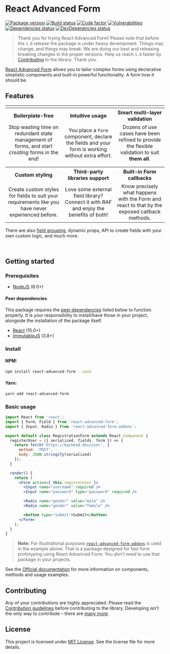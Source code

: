 # React Advanced Form

[![Package version](https://img.shields.io/npm/v/react-advanced-form.svg)](https://www.npmjs.com/package/react-advanced-form) [![Build status](https://img.shields.io/circleci/project/github/kettanaito/react-advanced-form/master.svg)](https://circleci.com/gh/kettanaito/react-advanced-form) [![Code factor](https://www.codefactor.io/repository/github/kettanaito/react-advanced-form/badge)](https://www.codefactor.io/repository/github/kettanaito/react-advanced-form) [![Vulnerabilities](https://snyk.io/test/github/kettanaito/react-advanced-form/badge.svg)](https://snyk.io/test/github/kettanaito/react-advanced-form) [![Dependencies status](https://img.shields.io/david/kettanaito/react-advanced-form.svg)](https://david-dm.org/kettanaito/react-advanced-form) [![DevDepenencies status](https://img.shields.io/david/dev/kettanaito/react-advanced-form.svg)](https://david-dm.org/kettanaito/react-advanced-form?type=dev)

> Thank you for trying React Advanced Form! Please note that before the `1.0` release the package is under heavy development. Things may change, and things may break. We are doing our best and releasing breaking changes in the proper versions. Help us reach `1.0` faster by [Contributing](#contributing) to the library. Thank you.

[React Advanced Form](https://github.com/kettanaito/react-advanced-form) allows you to tailor complex forms using declerative simplistic components and built-in powerful functionality. A form how it should be.

## Features

<table>
  <tr>
    <td></td>
    <td></td>
    <td></td>
  </tr>
  <tr>
    <th>Boilerplate-free</th>
    <th>Intuitive usage</th>
    <th>Smart multi-layer validation</th>
  </tr>
  <tr>
    <td align="center">Stop wasting time on redundant state management of forms, and start <i>creating</i> forms in the end!</td>
    <td align="center">You place a <code>Form</code> component, declare the fields and your form is working without extra effort.</td>
    <td align="center">Dozens of use cases have been refined to provide the flexible validation to suit <strong>them all</strong>.</td>
  </tr>
  <tr>
    <td></td>
    <td></td>
    <td></td>
  </tr>
  <tr>
    <td></td>
    <td></td>
    <td></td>
  </tr>
  <tr>
    <th>Custom styling</th>
    <th>Third-party libraries support</th>
    <th>Built-in Form callbacks</th>
  </tr>
  <tr>
    <td align="center">Create custom styles for fields to suit your requirements like you have never experienced before.</td>
    <td align="center">Love some external field library? Connect it with RAF and enjoy the benefits of both!</td>
    <td align="center">Know precisely what happens with the Form and react to that by the exposed callback methods.</td>
  </tr>
</table>

There are also [field grouping](https://kettanaito.gitbooks.io/react-advanced-form/components/Field.Group.html), dynamic props, API to create fields with your own custom logic, and much more.

<br>

## Getting started
### Prerequisites
* [NodeJS](https://nodejs.org) (6.0+)

#### Peer dependencies
This package requires the [peer dependencies](https://nodejs.org/en/blog/npm/peer-dependencies/) listed below to function properly. It is your responsibility to install/have those in your project, alongside the installation of the package itself.
* [React](https://github.com/facebook/react) (15.0+)
* [ImmutableJS](https://github.com/facebook/immutable-js) (3.8+)

### Install
#### NPM:
```bash
npm install react-advanced-form --save
```

#### Yarn:
```bash
yarn add react-advanced-form
```

### Basic usage
```jsx
import React from 'react';
import { Form, Field } from 'react-advanced-form';
import { Input, Radio } from 'react-advanced-form-addons';

export default class RegistrationForm extends React.Component {
  registerUser = ({ serialized, fields, form }) => {
    return fetch('https://backend.dev/user', {
      method: 'POST',
      body: JSON.stringify(serialized)
    });
  }

  render() {
    return (
      <Form action={ this.registerUser }>
        <Input name="username" required />
        <Input name="password" type="password" required />

        <Radio name="gender" value="male" />
        <Radio name="gender" value="female" />

        <button type="submit">Submit</button>
      </Form>
    );
  }
}
```

> **Note:** For illustrational purposes [`react-advanced-form-addons`](https://github.com/kettanaito/react-advanced-form-addons) is used in the example above. That is a package designed for fast form prototyping using React Advanced Form. You *don't need* to use that package in your projects.

See the [Official documentation](https://kettanaito.gitbooks.io/react-advanced-form) for more information on components, methods and usage examples.

## Contributing
Any of your contributions are highly appreciated. Please read the [Contribution guidelines](./docs/CONTRIBUTING.md) before contributing to the library. Developing isn't the only way to contribute – there are [many more](./docs/CONTRIBUTING.md#other-contributions).

## License
This project is licensed under [MIT License](https://github.com/kettanaito/react-advanced-form/blob/master/LICENSE.md). See the license file for more details.
